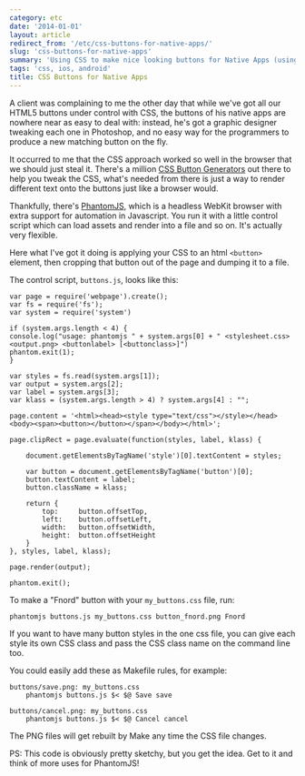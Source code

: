 ```yaml
---
category: etc
date: '2014-01-01'
layout: article
redirect_from: '/etc/css-buttons-for-native-apps/'
slug: 'css-buttons-for-native-apps'
summary: 'Using CSS to make nice looking buttons for Native Apps (using PhantomJS)'
tags: 'css, ios, android'
title: CSS Buttons for Native Apps
---
```


A client was complaining to me the other day that while we've got all
our HTML5 buttons under control with CSS, the buttons of his native apps
are nowhere near as easy to deal with: instead, he's got a graphic
designer tweaking each one in Photoshop, and no easy way for the
programmers to produce a new matching button on the fly.

It occurred to me that the CSS approach worked so well in the browser
that we should just steal it. There's a million [CSS Button
Generators](http://google.com/search?q=css+button+generator) out there
to help you tweak the CSS, what's needed from there is just a way to
render different text onto the buttons just like a browser would.

Thankfully, there's [PhantomJS](http://phantomjs.org/), which is a
headless WebKit browser with extra support for automation in Javascript.
You run it with a little control script which can load assets and render
into a file and so on. It's actually very flexible.

Here what I've got it doing is applying your CSS to an html `<button>`
element, then cropping that button out of the page and dumping it to a
file.

The control script, `buttons.js`, looks like this:

``` {.sourceCode .javascript}
var page = require('webpage').create();
var fs = require('fs');
var system = require('system')

if (system.args.length < 4) {
console.log("usage: phantomjs " + system.args[0] + " <stylesheet.css> <output.png> <buttonlabel> [<buttonclass>]")
phantom.exit(1);
}

var styles = fs.read(system.args[1]);
var output = system.args[2];
var label = system.args[3];
var klass = (system.args.length > 4) ? system.args[4] : "";

page.content = '<html><head><style type="text/css"></style></head><body><span><button></button></span></body></html>';

page.clipRect = page.evaluate(function(styles, label, klass) {

    document.getElementsByTagName('style')[0].textContent = styles;

    var button = document.getElementsByTagName('button')[0];
    button.textContent = label;
    button.className = klass;

    return {
        top:     button.offsetTop,
        left:    button.offsetLeft,
        width:   button.offsetWidth,
        height:  button.offsetHeight
    }
}, styles, label, klass);

page.render(output);

phantom.exit();
```

To make a "Fnord" button with your `my_buttons.css` file, run:

    phantomjs buttons.js my_buttons.css button_fnord.png Fnord

If you want to have many button styles in the one css file, you can give
each style its own CSS class and pass the CSS class name on the command
line too.

You could easily add these as Makefile rules, for example:

``` {.sourceCode .makefile}
buttons/save.png: my_buttons.css
    phantomjs buttons.js $< $@ Save save

buttons/cancel.png: my_buttons.css
    phantomjs buttons.js $< $@ Cancel cancel
```

The PNG files will get rebuilt by Make any time the CSS file changes.

PS: This code is obviously pretty sketchy, but you get the idea. Get to
it and think of more uses for PhantomJS!
